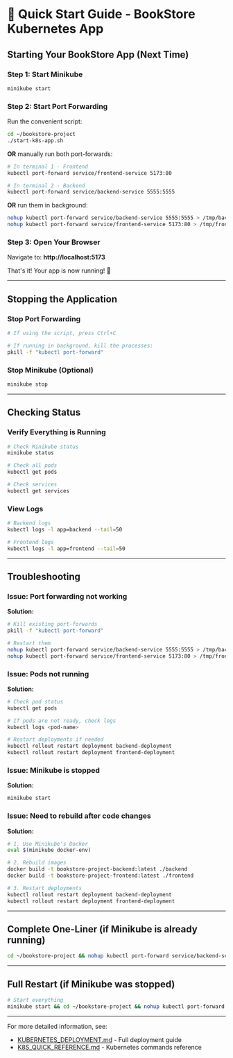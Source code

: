 # 🚀 Quick Start Guide - BookStore Kubernetes App

## Starting Your BookStore App (Next Time)

### Step 1: Start Minikube
```bash
minikube start
```

### Step 2: Start Port Forwarding
Run the convenient script:
```bash
cd ~/bookstore-project
./start-k8s-app.sh
```

**OR** manually run both port-forwards:
```bash
# In terminal 1 - Frontend
kubectl port-forward service/frontend-service 5173:80

# In terminal 2 - Backend  
kubectl port-forward service/backend-service 5555:5555
```

**OR** run them in background:
```bash
nohup kubectl port-forward service/backend-service 5555:5555 > /tmp/backend-pf.log 2>&1 &
nohup kubectl port-forward service/frontend-service 5173:80 > /tmp/frontend-pf.log 2>&1 &
```

### Step 3: Open Your Browser
Navigate to: **http://localhost:5173**

That's it! Your app is now running! 🎉

---

## Stopping the Application

### Stop Port Forwarding
```bash
# If using the script, press Ctrl+C

# If running in background, kill the processes:
pkill -f "kubectl port-forward"
```

### Stop Minikube (Optional)
```bash
minikube stop
```

---

## Checking Status

### Verify Everything is Running
```bash
# Check Minikube status
minikube status

# Check all pods
kubectl get pods

# Check services
kubectl get services
```

### View Logs
```bash
# Backend logs
kubectl logs -l app=backend --tail=50

# Frontend logs  
kubectl logs -l app=frontend --tail=50
```

---

## Troubleshooting

### Issue: Port forwarding not working
**Solution:**
```bash
# Kill existing port-forwards
pkill -f "kubectl port-forward"

# Restart them
nohup kubectl port-forward service/backend-service 5555:5555 > /tmp/backend-pf.log 2>&1 &
nohup kubectl port-forward service/frontend-service 5173:80 > /tmp/frontend-pf.log 2>&1 &
```

### Issue: Pods not running
**Solution:**
```bash
# Check pod status
kubectl get pods

# If pods are not ready, check logs
kubectl logs <pod-name>

# Restart deployments if needed
kubectl rollout restart deployment backend-deployment
kubectl rollout restart deployment frontend-deployment
```

### Issue: Minikube is stopped
**Solution:**
```bash
minikube start
```

### Issue: Need to rebuild after code changes
**Solution:**
```bash
# 1. Use Minikube's Docker
eval $(minikube docker-env)

# 2. Rebuild images
docker build -t bookstore-project-backend:latest ./backend
docker build -t bookstore-project-frontend:latest ./frontend

# 3. Restart deployments
kubectl rollout restart deployment backend-deployment
kubectl rollout restart deployment frontend-deployment
```

---

## Complete One-Liner (if Minikube is already running)

```bash
cd ~/bookstore-project && nohup kubectl port-forward service/backend-service 5555:5555 > /tmp/backend-pf.log 2>&1 & nohup kubectl port-forward service/frontend-service 5173:80 > /tmp/frontend-pf.log 2>&1 & echo "✅ App started! Open http://localhost:5173"
```

---

## Full Restart (if Minikube was stopped)

```bash
# Start everything
minikube start && cd ~/bookstore-project && nohup kubectl port-forward service/backend-service 5555:5555 > /tmp/backend-pf.log 2>&1 & nohup kubectl port-forward service/frontend-service 5173:80 > /tmp/frontend-pf.log 2>&1 & echo "✅ App started! Open http://localhost:5173"
```

---

For more detailed information, see:
- [KUBERNETES_DEPLOYMENT.md](KUBERNETES_DEPLOYMENT.md) - Full deployment guide
- [K8S_QUICK_REFERENCE.md](K8S_QUICK_REFERENCE.md) - Kubernetes commands reference
